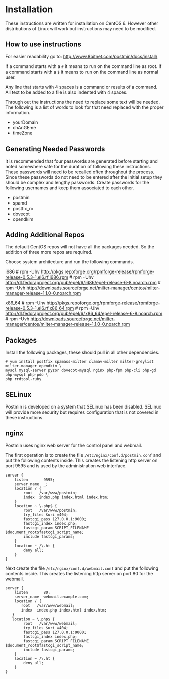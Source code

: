 Installation
============

These instructions are written for installation on CentOS 6. However other
distributions of Linux will work but instructions may need to be modified.


How to use instructions
-----------------------

For easier readability go to: http://www.8bitnet.com/postmin/docs/install/

If a command starts with a `#` it means to run on the command line as root.
If a command starts with a `$` it means to run on the command line as normal
user.

Any line that starts with 4 spaces is a command or results of a command. All
text to be added to a file is also indented with 4 spaces.

Through out the instructions the need to replace some text will be needed. The
following is a list of words to look for that need replaced with the proper
information.

* yourDomain
* chAnGEme
* timeZone


Generating Needed Passwords
---------------------------

It is recommended that four passwords are generated before starting and noted
somewhere safe for the duration of following these instructions. These
passwords will need to be recalled often throughout the process. Since these
passwords do not need to be entered after the initial setup they should be
complex and lengthy passwords. Create passwords for the following usernames
and keep them associated to each other.

* postmin
* spamd
* postfix_ro
* dovecot
* opendkim


Adding Additional Repos
-----------------------

The default CentOS repos will not have all the packages needed. So the addition
of three more repos are required.

Choose system architecture and run the following commands.

i686
    # rpm -Uhv http://pkgs.repoforge.org/rpmforge-release/rpmforge-release-0.5.3-1.el6.rf.i686.rpm
    # rpm -Uhv http://dl.fedoraproject.org/pub/epel/6/i686/epel-release-6-8.noarch.rpm
    # rpm -Uvh http://downloads.sourceforge.net/milter-manager/centos/milter-manager-release-1.1.0-0.noarch.rpm

x86_64
    # rpm -Uhv http://pkgs.repoforge.org/rpmforge-release/rpmforge-release-0.5.3-1.el6.rf.x86_64.rpm
    # rpm -Uhv http://dl.fedoraproject.org/pub/epel/6/x86_64/epel-release-6-8.noarch.rpm
    # rpm -Uvh http://downloads.sourceforge.net/milter-manager/centos/milter-manager-release-1.1.0-0.noarch.rpm


Packages
--------

Install the following packages, these should pull in all other dependencies.

    # yum install postfix spamass-milter clamav-milter milter-greylist milter-manager opendkim \
    mysql mysql-server pyzor dovecot-mysql nginx php-fpm php-cli php-gd php-mysql php-pdo \
    php rrdtool-ruby


SELinux
-------

Postmin is developed on a system that SELinux has been disabled. SELinux will
provide more security but requires configuration that is not covered in these
instructions.


nginx
-----

Postmin uses nginx web server for the control panel and webmail.

The first operation is to create the file `/etc/nginx/conf.d/postmin.conf` and
put the following contents inside. This creates the listening http server on
port 9595 and is used by the administration web interface.

    server {
        listen       9595;
        server_name  _;
        location / {
            root   /var/www/postmin;
            index  index.php index.html index.htm;
        }
        location ~ \.php$ {
            root   /var/www/postmin;
            try_files $uri =404;
            fastcgi_pass 127.0.0.1:9000;
            fastcgi_index index.php;
            fastcgi_param SCRIPT_FILENAME $document_root$fastcgi_script_name;
            include fastcgi_params;
        }
        location ~ /\.ht {
            deny all;
        }
    }

Next create the file `/etc/nginx/conf.d/webmail.conf` and put the following
contents inside. This creates the listening http server on port 80 for the
webmail.

    server {
        listen       80;
        server_name  webmail.example.com;
        location / {
           root   /var/www/webmail;
           index  index.php index.html index.htm;
       }
       location ~ \.php$ {
            root   /var/www/webmail;
            try_files $uri =404;
            fastcgi_pass 127.0.0.1:9000;
            fastcgi_index index.php;
            fastcgi_param SCRIPT_FILENAME $document_root$fastcgi_script_name;
            include fastcgi_params;
        }
        location ~ /\.ht {
            deny all;
        }
    }

